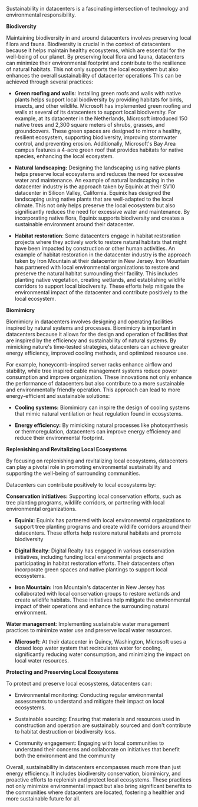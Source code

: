 Sustainability in datacenters is a fascinating intersection of technology and environmental responsibility.

**Biodiversity**

Maintaining biodiversity in and around datacenters involves preserving local f lora and fauna. Biodiversity is crucial in the context of datacenters because it helps maintain healthy ecosystems, which are essential for the well-being of our planet. By preserving local flora and fauna, datacenters can minimize their environmental footprint and contribute to the resilience of natural habitats. This not only supports the local ecosystem but also enhances the overall sustainability of datacenter operations This can be achieved through several practices:

- **Green roofing and walls**: Installing green roofs and walls with native plants helps support local biodiversity by providing habitats for birds, insects, and other wildlife. Microsoft has implemented green roofing and walls at several of its datacenters to support local biodiversity. For example, at its datacenter in the Netherlands, Microsoft introduced 150 native trees and 2,300 square meters of shrubs, grasses, and groundcovers. These green spaces are designed to mirror a healthy, resilient ecosystem, supporting biodiversity, improving stormwater control, and preventing erosion. Additionally, Microsoft's Bay Area campus features a 4-acre green roof that provides habitats for native species, enhancing the local ecosystem.

- **Natural landscaping:** Designing the landscaping using native plants helps preserve local ecosystems and reduces the need for excessive water and maintenance. An example of natural landscaping in the datacenter industry is the approach taken by Equinix at their SV10 datacenter in Silicon Valley, California. Equinix has designed the landscaping using native plants that are well-adapted to the local climate. This not only helps preserve the local ecosystem but also significantly reduces the need for excessive water and maintenance. By incorporating native flora, Equinix supports biodiversity and creates a sustainable environment around their datacenter.

- **Habitat restoration**: Some datacenters engage in habitat restoration projects where they actively work to restore natural habitats that might have been impacted by construction or other human activities. An example of habitat restoration in the datacenter industry is the approach taken by Iron Mountain at their datacenter in New Jersey. Iron Mountain has partnered with local environmental organizations to restore and preserve the natural habitat surrounding their facility. This includes planting native vegetation, creating wetlands, and establishing wildlife corridors to support local biodiversity. These efforts help mitigate the environmental impact of the datacenter and contribute positively to the local ecosystem.

**Biomimicry**

Biomimicry in datacenters involves designing and operating facilities inspired by natural systems and processes. Biomimicry is important in datacenters because it allows for the design and operation of facilities that are inspired by the efficiency and sustainability of natural systems. By mimicking nature's time-tested strategies, datacenters can achieve greater energy efficiency, improved cooling methods, and optimized resource use. 

For example, honeycomb-inspired server racks enhance airflow and stability, while tree inspired cable management systems reduce power consumption and improve organization. These innovations not only enhance the performance of datacenters but also contribute to a more sustainable and environmentally friendly operation. This approach can lead to more energy-efficient and sustainable solutions:

- **Cooling systems:** Biomimicry can inspire the design of cooling systems that mimic natural ventilation or heat regulation found in ecosystems.

- **Energy efficiency:** By mimicking natural processes like photosynthesis or thermoregulation, datacenters can improve energy efficiency and reduce their environmental footprint.

**Replenishing and Revitalizing Local Ecosystems**

By focusing on replenishing and revitalizing local ecosystems, datacenters can play a pivotal role in promoting environmental sustainability and supporting the well-being of surrounding communities.

Datacenters can contribute positively to local ecosystems by:

**Conservation initiatives:** Supporting local conservation efforts, such as tree planting programs, wildlife corridors, or partnering with local environmental organizations.

- **Equinix**: Equinix has partnered with local environmental organizations to support tree planting programs and create wildlife corridors around their datacenters. These efforts help restore natural habitats and promote biodiversity

- **Digital Realty**: Digital Realty has engaged in various conservation initiatives, including funding local environmental projects and participating in habitat restoration efforts. Their datacenters often incorporate green spaces and native plantings to support local ecosystems.

- **Iron Mountain:** Iron Mountain's datacenter in New Jersey has collaborated with local conservation groups to restore wetlands and create wildlife habitats. These initiatives help mitigate the environmental impact of their operations and enhance the surrounding natural environment.

**Water management**: Implementing sustainable water management practices to minimize water use and preserve local water resources.

- **Microsoft**: At their datacenter in Quincy, Washington, Microsoft uses a closed loop water system that recirculates water for cooling, significantly reducing water consumption, and minimizing the impact on local water resources.

**Protecting and Preserving Local Ecosystems**

To protect and preserve local ecosystems, datacenters can: 

- Environmental monitoring: Conducting regular environmental assessments to understand and mitigate their impact on local ecosystems. 

- Sustainable sourcing: Ensuring that materials and resources used in construction and operation are sustainably sourced and don't contribute to habitat destruction or biodiversity loss.

- Community engagement: Engaging with local communities to understand their concerns and collaborate on initiatives that benefit both the environment and the community

Overall, sustainability in datacenters encompasses much more than just energy efficiency. It includes biodiversity conservation, biomimicry, and proactive efforts to replenish and protect local ecosystems. These practices not only minimize environmental impact but also bring significant benefits to the communities where datacenters are located, fostering a healthier and more sustainable future for all.